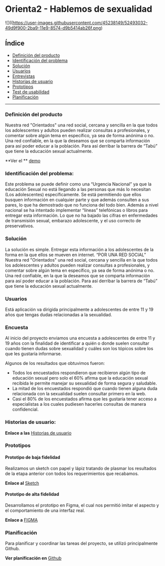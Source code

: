 # Orienta2 - Hablemos de sexualidad

![]((https://user-images.githubusercontent.com/45238149/52493032-49d9f900-2ba9-11e9-8574-d9b5414ab26f.png)

## Índice

* [Definición del producto](#Definición-del-producto)
* [Identificación del problema](#Identificación-del-problema)
* [Solución](#Solución)
* [Usuarios](#Usuarios)
* [Entrevistas](#Entrevistas)
* [Historias de usuario](#Historias-de-usuario)
* [Prototipos](#Prototipos)
* [Test de usabilidad](#Test-de-usabilidad)
* [Planificación](#Planificación)


***

### Definición del producto
Nuestra red "Orientados" una red social, cercana y sencilla en la que todos los adolescentes y adultos pueden realizar consultas a profesionales, y comentar sobre algún tema en específico, ya sea de forma anónima o no. Una red confiable, en la que la deseamos que se comparta información para así poder educar a la población. Para así derribar la barrera de “Tabú” que tiene la educación sexual actualmente.

**Ver el ** [demo](https://red-social-orientados.firebaseapp.com)


### Identificación del problema: 
Este problema se puede definir como una “Urgencia Nacional” ya que la educación Sexual no está llegando a las personas que más lo necesitan (Los adolescentes) específicamente. Se está permitiendo que ellos busquen información en cualquier parte y que además consulten a sus pares, lo que ha demostrado que no funciona del todo bien. Además a nivel nacional se ha intentado implementar “líneas” telefónicas o libros para entregar esta información. Lo que no ha bajado las cifras en enfermedades de transmisión sexual, embarazo adolescente, y el uso correcto de preservativos. 

### Solución
La solución es simple. Entregar esta información a los adolescentes de la forma en la que ellos se mueven en internet. “POR UNA RED SOCIAL” Nuestra red "Orientados" una red social, cercana y sencilla en la que todos los adolescentes y adultos pueden realizar consultas a profesionales, y comentar sobre algún tema en específico, ya sea de forma anónima o no. Una red confiable, en la que la deseamos que se comparta información para así poder educar a la población. Para así derribar la barrera de “Tabú” que tiene la educación sexual actualmente.

### Usuarios

Está aplicación va dirigida principalmente a adolescentes de entre 11 y 19 años que tengas dudas relacionadas a la sexualidad.

### Encuesta

Al inicio del proyecto enviamos una encuesta a adolescentes de entre 11 y 19 años  con la finalidad de identificar a quién o donde suelen consultar cuando tienen dudas sobre sexualidad y cuáles son los tópicos sobre los que les gustaría informarse.

Algunos de los resultados que obtuvimos fueron:

* Todos los encuestados respondieron que recibieron algún tipo de educación sexual pero solo el 60% afirma que la educación sexual recibida le permite manejar su sexualidad de forma segura y saludable.
* La mitad de los encuestados respondió que cuando tienen alguna duda relacionada con la sexualidad suelen consultar primero en la web. 
* Casi el 80% de los encuestados afirma que les gustaría tener acceso a especialistas a los cuales pudiesen hacerles consultas de manera confidencial.


### Historias de usuario:
**Enlace a las** [Historias de usuario](https://github.com/ScarlettBurboa/SCL007-Social-Network/milestone/1?closed=1)

### Prototipos

#### Prototipo de baja fidelidad
Realizamos un sketch con papel y lápiz tratando de plasmar los resultados de la etapa anterior con todos los requerimientos que recabamos.

**Enlace al** [Sketch](https://github.com/ScarlettBurboa/SCL007-Social-Network/issues/10)

#### Prototipo de alta fidelidad
Desarrollamos el prototipo en Figma, el cual nos permitió imitar el aspecto y el comportamiento de una interfaz real.

**Enlace a** [FIGMA](https://www.figma.com/file/J6VnmZroOtBK3Tj6i2APL7PA/RRSS?node-id=0%3A1)

### Planificación
Para planificar y coordinar las tareas del proyecto, se utilizó principalmente Github.

**Ver planificación en** [Github](https://github.com/ScarlettBurboa/SCL007-Social-Network/projects/1)
